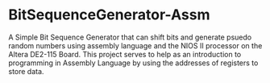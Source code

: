 # BitSequenceGenerator-Assm
A Simple Bit Sequence Generator that can shift bits and generate psuedo random numbers using assembly language and the NIOS II processor on the Altera DE2-115 Board. This project serves to help as an introduction to programming in Assembly Language by using the addresses of registers to store data.
